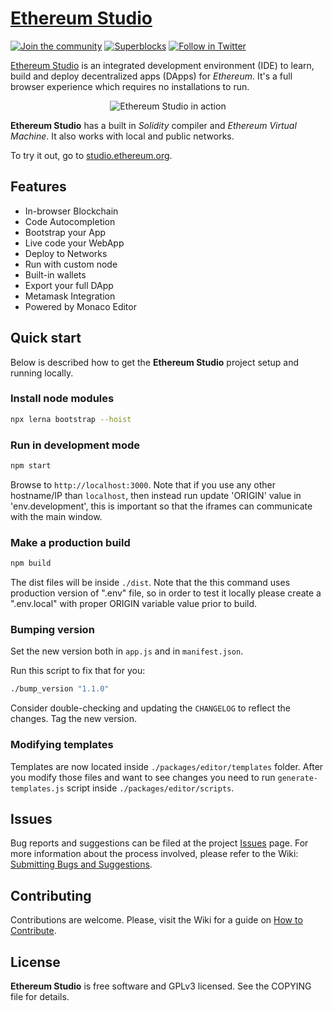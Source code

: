 # [Ethereum Studio](https://superblocks.com/ethereum-studio)

[![Join the community](https://img.shields.io/badge/chat-on%20discord-7289da.svg?logo=discord)](https://discord.gg/6Cgg2Dw) [![Superblocks](https://superblocks.com/d/superblocks/projects/ethereum-studio.svg?branch=master)](https://superblocks.com/d/superblocks/projects/ethereum-studio) [![Follow in Twitter](https://img.shields.io/twitter/follow/getSuperblocks.svg?style=social&logo=twitter)](https://twitter.com/intent/follow?screen_name=GetSuperblocks)


[Ethereum Studio](https://superblocks.com/ethereum-studio) is an integrated development environment (IDE) to learn, build and deploy decentralized apps (DApps) for _Ethereum_. It's a full browser experience which requires no installations to run.

<p align="center">
  <img alt="Ethereum Studio in action" src="https://user-images.githubusercontent.com/8097623/68451252-d817f580-01a2-11ea-9084-b4ae593c56dd.png">
</p>

**Ethereum Studio** has a built in _Solidity_ compiler and _Ethereum Virtual Machine_. It also works with local and public networks.

To try it out, go to [studio.ethereum.org](https://studio.ethereum.org).

## Features
* In-browser Blockchain
* Code Autocompletion
* Bootstrap your App
* Live code your WebApp
* Deploy to Networks
* Run with custom node
* Built-in wallets
* Export your full DApp
* Metamask Integration
* Powered by Monaco Editor


## Quick start
Below is described how to get the **Ethereum Studio** project setup and running locally.

### Install node modules
```sh
npx lerna bootstrap --hoist
```

### Run in development mode
```sh
npm start
```

Browse to `http://localhost:3000`. Note that if you use any other hostname/IP than `localhost`, then instead run update 'ORIGIN' value in 'env.development', this is important so that the iframes can communicate with the main window.

### Make a production build
```sh
npm build
```

The dist files will be inside `./dist`. Note that the this command uses production version of ".env" file, so in order to test it locally please create a ".env.local" with proper ORIGIN variable value prior to build.

### Bumping version
Set the new version both in `app.js` and in `manifest.json`.

Run this script to fix that for you:

```sh
./bump_version "1.1.0"
```

Consider double-checking and updating the `CHANGELOG` to reflect the changes. Tag the new version.

### Modifying templates
Templates are now located inside `./packages/editor/templates` folder. After you modify those files and want to see changes you need to run `generate-templates.js` script inside `./packages/editor/scripts`.

## Issues
Bug reports and suggestions can be filed at the project [Issues](https://github.com/SuperblocksHQ/ethereum-studio/issues) page.
For more information about the process involved, please refer to the Wiki: [Submitting Bugs and Suggestions](https://github.com/SuperblocksHQ/ethereum-studio/wiki/Submitting-Bugs-and-Suggestions).

## Contributing
Contributions are welcome. Please, visit the Wiki for a guide on [How to Contribute](https://github.com/SuperblocksHQ/ethereum-studio/wiki/How-to-Contribute).

## License
**Ethereum Studio** is free software and GPLv3 licensed. See the COPYING file for details.
